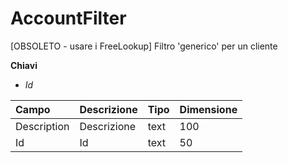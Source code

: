 # AccountFilter

\[OBSOLETO - usare i FreeLookup\] Filtro 'generico' per un cliente

  
 **Chiavi**

* _Id_

| Campo | Descrizione | Tipo | Dimensione |
| :--- | :--- | :--- | :--- |
| Description | Descrizione | text | 100 |
| Id | Id | text | 50 |

